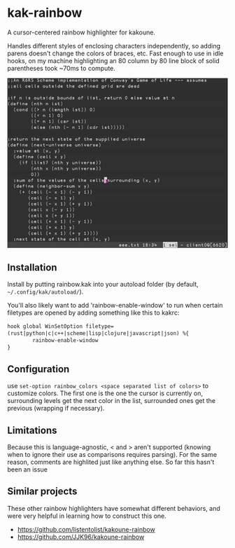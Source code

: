 # kak-rainbow
A cursor-centered rainbow highlighter for kakoune. 

Handles different styles of enclosing characters independently, so adding parens doesn't change the colors of braces, etc.
Fast enough to use in idle hooks, on my machine highlighting an 80 column by 80 line block of solid parentheses took ~70ms to compute.

![kak-rainbow demo](https://raw.githubusercontent.com/Bodhizafa/kak-rainbow/master/demo.gif)

## Installation
Install by putting rainbow.kak into your autoload folder (by default, `~/.config/kak/autoload/`).

You'll also likely want to add 'rainbow-enable-window' to run when certain filetypes are opened by adding something like this to kakrc:

```
hook global WinSetOption filetype=(rust|python|c|c++|scheme|lisp|clojure|javascript|json) %{
        rainbow-enable-window
}
```

## Configuration
use `set-option rainbow_colors <space separated list of colors>` to customize colors. 
The first one is the one the cursor is currently on, 
surrounding levels get the next color in the list, 
surrounded ones get the previous (wrapping if necessary).

## Limitations
Because this is language-agnostic, < and > aren't supported (knowing when to ignore their use as comparisons requires parsing).
For the same reason, comments are highlited just like anything else. So far this hasn't been an issue

## Similar projects
These other rainbow highlighters have somewhat different behaviors, and were very helpful in learning how to construct this one.
- https://github.com/listentolist/kakoune-rainbow
- https://github.com/JJK96/kakoune-rainbow

